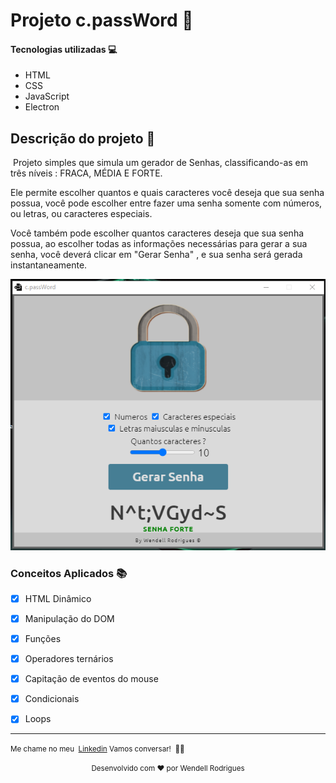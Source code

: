 # Projeto c.passWord  🔐

#### Tecnologias utilizadas 💻

* HTML
* CSS
* JavaScript
* Electron

## Descrição do projeto 📑

​	Projeto simples que simula um gerador de Senhas, classificando-as em três níveis : FRACA, MÉDIA E FORTE.

Ele permite escolher quantos e quais caracteres você deseja que sua senha possua, você pode escolher entre fazer uma senha somente com números, ou letras, ou caracteres especiais.

 Você também pode escolher quantos caracteres deseja que sua senha possua, ao escolher todas as informações necessárias para gerar a sua senha, você deverá clicar em "Gerar Senha" , e sua senha será gerada instantaneamente.

![Print](Print.PNG)



### Conceitos Aplicados 📚

- [x] HTML Dinâmico
- [x] Manipulação do DOM
- [x] Funções
- [x] Operadores ternários

- [x] Capitação de eventos do mouse
- [x] Condicionais
- [x] Loops

---

 <small>Me chame no meu  [Linkedin](https://www.linkedin.com/in/wendell-rodrigues-30011997/) Vamos conversar!  👋🏻</small>


<center><small>Desenvolvido com ❤️ por Wendell Rodrigues</small></center>











